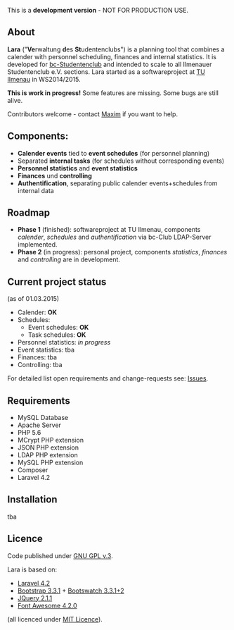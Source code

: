 This is a **development version** - NOT FOR PRODUCTION USE.

## About
**Lara** ("**Ve**rwaltung **d**es **St**udentenclubs") is a planning tool that combines a calender with personnel scheduling, finances and internal statistics. It is developed for [bc-Studentenclub](http://www.bc-club.de) and intended to scale to all Ilmenauer Studentenclub e.V. sections. 
Lara started as a softwareproject at [TU Ilmenau](http://tu-ilmenau.de) in WS2014/2015.

**This is work in progress!**
Some features are missing. 
Some bugs are still alive.

Contributors welcome - contact [Maxim](https://github.com/4D44H) if you want to help.

## Components: 
- **Calender events** tied to **event schedules** (for personnel planning)
- Separated **internal tasks** (for schedules without corresponding events)
- **Personnel statistics** and **event statistics**
- **Finances** und **controlling**
- **Authentification**, separating public calender events+schedules from internal data

## Roadmap
- **Phase 1** (finished): softwareproject at TU Ilmenau, components *calender*, *schedules* and *authentification* via bc-Club LDAP-Server implemented.
- **Phase 2** (in progress): personal project, components *statistics*, *finances* and *controlling* are in development.

## Current project status
(as of 01.03.2015)

- Calender: **OK**
- Schedules:
  - Event schedules: **OK**
  - Task schedules: **OK**
- Personnel statistics: *in progress*
- Event statistics: tba
- Finances: tba
- Controlling: tba

For detailed list open requirements and change-requests see: [Issues](https://github.com/4D44H/lara-vedst/issues).

## Requirements
- MySQL Database
- Apache Server
- PHP 5.6
 - MCrypt PHP extension
 - JSON PHP extension
 - LDAP PHP extension
 - MySQL PHP extension
- Composer
- Laravel 4.2 
 
## Installation
tba

## Licence 
Code published under [GNU GPL v.3](https://github.com/4D44H/lara-vedst/blob/master/LICENSE).

Lara is based on: 
- [Laravel 4.2](http://laravel.com)
- [Bootstrap 3.3.1](http://getbootstrap.com) + [Bootswatch 3.3.1+2](http://bootswatch.com)
- [JQuery 2.1.1](http://jquery.com)
- [Font Awesome 4.2.0](http://fortawesome.github.io/Font-Awesome) 

(all licenced under [MIT Licence](http://opensource.org/licenses/mit-license.html)).
